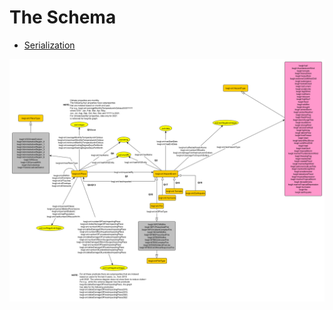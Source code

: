 # The Schema
* [Serialization](./kwg-lite-schema.ttl)

![schema diagram](./kwg-lite-schema-diagram.png)
